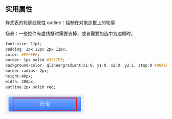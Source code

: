 ## 实用属性
样式表的轮廓线属性
outline：绘制在对象边框上的轮廓

场景：一些控件有虚线框时需要去掉，或者需要加选中为边框时。



```css
font-size: 11pt;
padding: 2px 12px 2px 12px;
color: #FFFFFF;
border: 1px solid #3377FF;
background-color: qlineargradient(x1:0, y1:0, x2:0, y2:1, stop:0 #80AEFF, stop:1 #3377FF);
border-radius: 2px;
height:40px;
width: 200px;
outline:2px solid red;
```



![](Qt.assets/Pasted%20image%2020220929105403.png)